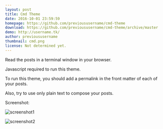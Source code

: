 ```yaml
---
layout: post
title: Cmd Theme
date: 2016-10-01 23:59:59
homepage: https://github.com/previoususername/cmd-theme
download: https://github.com/previoususername/cmd-theme/archive/master.zip
demo: http://username.tk/
author: previoususername
thumbnail: cmd.png
license: Not determined yet.
---
```


Read the posts in a terminal window in your browser.

Javascript required to run this theme.

To run this theme, you should add a permalink in the front matter of each of your posts.

Also, try to use only plain text to compose your posts.

Screenshot:

![screenshot1](https://raw.githubusercontent.com/previoususername/cmd-theme/master/screenshot1.PNG)

![screenshot2](https://raw.githubusercontent.com/previoususername/cmd-theme/master/screenshot2.PNG)
